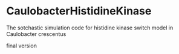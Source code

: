 # CaulobacterHistidineKinase
The sotchastic simulation code for histidine kinase switch model in Caulobacter crescentus

final version

